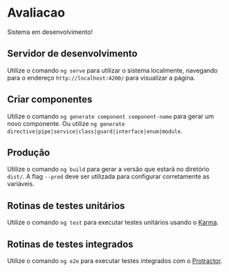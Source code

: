 # Avaliacao

Sistema em desenvolvimento!

## Servidor de desenvolvimento

Utilize o comando `ng serve` para utilizar o sistema localmente, navegando para o endereço `http://localhost:4200/` para visualizar a página.

## Criar componentes

Utilize o comando `ng generate component component-name` para gerar um novo componente. Ou utilize `ng generate directive|pipe|service|class|guard|interface|enum|module`.

## Produção

Utilize o comando `ng build` para gerar a versão que estará no diretório `dist/`. A flag `--prod` deve ser utilizada para configurar corretamente as variáveis.

## Rotinas de testes unitários

Utilize o comando `ng test` para executar testes unitários usando o [Karma](https://karma-runner.github.io).

## Rotinas de testes integrados

Utilize o comando `ng e2e` para executar testes integrados com o [Protractor](http://www.protractortest.org/).
